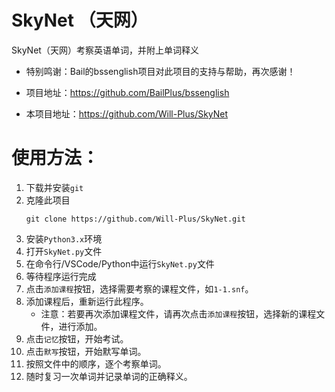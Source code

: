 # SkyNet （天网）
SkyNet（天网）考察英语单词，并附上单词释义

- 特别鸣谢：Bail的bssenglish项目对此项目的支持与帮助，再次感谢！

- 项目地址：https://github.com/BailPlus/bssenglish

- 本项目地址：https://github.com/Will-Plus/SkyNet
# 使用方法：

1. 下载并安装`git`
2. 克隆此项目
    ``` 
    git clone https://github.com/Will-Plus/SkyNet.git
    ```
3. 安装`Python3.x`环境
4. 打开`SkyNet.py`文件
5. 在命令行/VSCode/Python中运行`SkyNet.py`文件
6. 等待程序运行完成
7. 点击`添加课程`按钮，选择需要考察的课程文件，如`1-1.snf`。
8. 添加课程后，重新运行此程序。
   - 注意：若要再次添加课程文件，请再次点击`添加课程`按钮，选择新的课程文件，进行添加。
9.  点击`记忆`按钮，开始考试。
10. 点击`默写`按钮，开始默写单词。   
11. 按照文件中的顺序，逐个考察单词。
12. 随时复习一次单词并记录单词的正确释义。